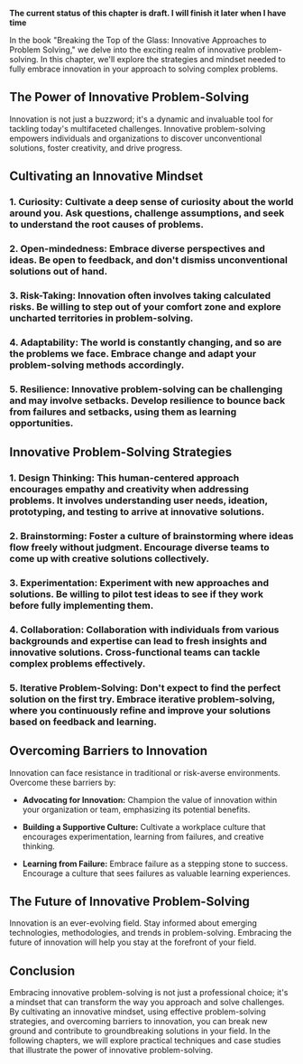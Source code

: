 **The current status of this chapter is draft. I will finish it later when I have time**

In the book "Breaking the Top of the Glass: Innovative Approaches to Problem Solving," we delve into the exciting realm of innovative problem-solving. In this chapter, we'll explore the strategies and mindset needed to fully embrace innovation in your approach to solving complex problems.

The Power of Innovative Problem-Solving
---------------------------------------

Innovation is not just a buzzword; it's a dynamic and invaluable tool for tackling today's multifaceted challenges. Innovative problem-solving empowers individuals and organizations to discover unconventional solutions, foster creativity, and drive progress.

Cultivating an Innovative Mindset
---------------------------------

### 1. **Curiosity:** Cultivate a deep sense of curiosity about the world around you. Ask questions, challenge assumptions, and seek to understand the root causes of problems.

### 2. **Open-mindedness:** Embrace diverse perspectives and ideas. Be open to feedback, and don't dismiss unconventional solutions out of hand.

### 3. **Risk-Taking:** Innovation often involves taking calculated risks. Be willing to step out of your comfort zone and explore uncharted territories in problem-solving.

### 4. **Adaptability:** The world is constantly changing, and so are the problems we face. Embrace change and adapt your problem-solving methods accordingly.

### 5. **Resilience:** Innovative problem-solving can be challenging and may involve setbacks. Develop resilience to bounce back from failures and setbacks, using them as learning opportunities.

Innovative Problem-Solving Strategies
-------------------------------------

### 1. **Design Thinking:** This human-centered approach encourages empathy and creativity when addressing problems. It involves understanding user needs, ideation, prototyping, and testing to arrive at innovative solutions.

### 2. **Brainstorming:** Foster a culture of brainstorming where ideas flow freely without judgment. Encourage diverse teams to come up with creative solutions collectively.

### 3. **Experimentation:** Experiment with new approaches and solutions. Be willing to pilot test ideas to see if they work before fully implementing them.

### 4. **Collaboration:** Collaboration with individuals from various backgrounds and expertise can lead to fresh insights and innovative solutions. Cross-functional teams can tackle complex problems effectively.

### 5. **Iterative Problem-Solving:** Don't expect to find the perfect solution on the first try. Embrace iterative problem-solving, where you continuously refine and improve your solutions based on feedback and learning.

Overcoming Barriers to Innovation
---------------------------------

Innovation can face resistance in traditional or risk-averse environments. Overcome these barriers by:

* **Advocating for Innovation:** Champion the value of innovation within your organization or team, emphasizing its potential benefits.

* **Building a Supportive Culture:** Cultivate a workplace culture that encourages experimentation, learning from failures, and creative thinking.

* **Learning from Failure:** Embrace failure as a stepping stone to success. Encourage a culture that sees failures as valuable learning experiences.

The Future of Innovative Problem-Solving
----------------------------------------

Innovation is an ever-evolving field. Stay informed about emerging technologies, methodologies, and trends in problem-solving. Embracing the future of innovation will help you stay at the forefront of your field.

Conclusion
----------

Embracing innovative problem-solving is not just a professional choice; it's a mindset that can transform the way you approach and solve challenges. By cultivating an innovative mindset, using effective problem-solving strategies, and overcoming barriers to innovation, you can break new ground and contribute to groundbreaking solutions in your field. In the following chapters, we will explore practical techniques and case studies that illustrate the power of innovative problem-solving.
